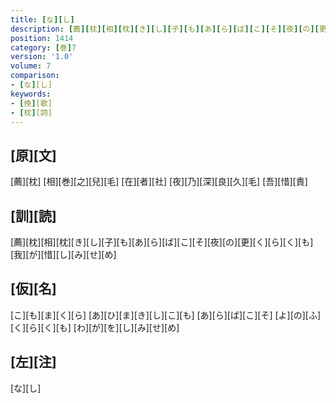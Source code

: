 ```yaml
---
title: [な][し]
description: [薦][枕][相][枕][き][し][子][も][あ][ら][ば][こ][そ][夜][の][更][く][ら][く][も][我][が][惜][し][み][せ][め]
position: 1414
category: [巻]7
version: '1.0'
volume: 7
comparison:
- [な][し]
keywords:
- [挽][歌]
- [枕][詞]
---
```


## [原][文]

[薦][枕] [相][巻][之][兒][毛] [在][者][社] [夜][乃][深][良][久][毛] [吾][惜][責]

## [訓][読]

[薦][枕][相][枕][き][し][子][も][あ][ら][ば][こ][そ][夜][の][更][く][ら][く][も][我][が][惜][し][み][せ][め]

## [仮][名]

[こ][も][ま][く][ら] [あ][ひ][ま][き][し][こ][も] [あ][ら][ば][こ][そ] [よ][の][ふ][く][ら][く][も] [わ][が][を][し][み][せ][め]

## [左][注]

[な][し]
